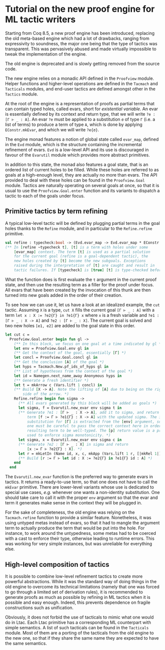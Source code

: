 Tutorial on the new proof engine for ML tactic writers
======================================================

Starting from Coq 8.5, a new proof engine has been introduced, replacing the old
meta-based engine which had a lot of drawbacks, ranging from expressivity to
soundness, the major one being that the type of tactics was transparent. This
was pervasively abused and made virtually impossible to tweak the implementation
of the engine.

The old engine is deprecated and is slowly getting removed from the source code.

The new engine relies on a monadic API defined in the `Proofview` module. Helper
functions and higher-level operations are defined in the `Tacmach` and
`Tacticals` modules, and end-user tactics are defined amongst other in the
`Tactics` module.

At the root of the engine is a representation of proofs as partial terms that
can contain typed holes, called evars, short for *existential variable*. An evar
is essentially defined by its context and return type, that we will write
`?e : [Γ ⊢ _ : A]`. An evar `?e` must be applied to a substitution `σ` of type
`Γ` (i.e. a list of terms) to produce a term of type `A`, which is done by
applying `EConstr.mkEvar`, and which we will write `?e{σ}`.

The engine monad features a notion of global state called `evar_map`, defined in
the `Evd` module, which is the structure containing the incremental refinement
of evars. `Evd` is a low-level API and its use is discouraged in favour of the
`Evarutil` module which provides more abstract primitives.

In addition to this state, the monad also features a goal state, that is
an ordered list of current holes to be filled. While these holes are referred
to as goals at a high-enough level, they are actually no more than evars. The
API provided to deal with these holes can be found in the `Proofview.Goal`
module. Tactics are naturally operating on several goals at once, so that it is
usual to use the `Proofview.Goal.enter` function and its variants to dispatch a
tactic to each of the goals under focus.

Primitive tactics by term refining
-------------------------------------

A typical low-level tactic will be defined by plugging partial terms in the
goal holes thanks to the `Refine` module, and in particular to the
`Refine.refine` primitive.

```ocaml
val refine : typecheck:bool -> (Evd.evar_map -> Evd.evar_map * EConstr.t) -> unit tactic
(** In [refine ~typecheck t], [t] is a term with holes under some
    [evar_map] context. The term [t] is used as a partial solution
    for the current goal (refine is a goal-dependent tactic), the
    new holes created by [t] become the new subgoals. Exceptions
    raised during the interpretation of [t] are caught and result in
    tactic failures. If [typecheck] is [true] [t] is type-checked beforehand. *)
```

What the function does is first evaluate the `t` argument in the
current proof state, and then use the resulting term as a filler for
the proof under focus. All evars that have been created by the
invocation of this thunk are then turned into new goals added in the
order of their creation.

To see how we can use it, let us have a look at an idealized example, the `cut`
tactic. Assuming `X` is a type, `cut X` fills the current goal `[Γ ⊢ _ : A]`
with a term `let x : X := ?e2{Γ} in ?e1{Γ} x` where `x` is a fresh variable and
`?e1 : [Γ ⊢ _ : X -> A]` and `?e2 : [Γ ⊢ _ : X]`. The current goal is solved and
two new holes `[e1, e2]` are added to the goal state in this order.

```ocaml
let cut c =
  Proofview.Goal.enter begin fun gl ->
    (** In this block, we focus on one goal at a time indicated by gl *)
    let env = Proofview.Goal.env gl in
    (** Get the context of the goal, essentially [Γ] *)
    let concl = Proofview.Goal.concl gl in
    (** Get the conclusion [A] of the goal *)
    let hyps = Tacmach.New.pf_ids_of_hyps gl in
    (** List of hypotheses from the context of the goal *)
    let id = Namegen.next_name_away Anonymous hyps in
    (** Generate a fresh identifier *)
    let t = mkArrow c (Vars.lift 1 concl) in
    (** Build [X -> A]. Note the lifting of [A] due to being on the right hand
        side of the arrow. *)
    Refine.refine begin fun sigma ->
      (** All evars generated by this block will be added as goals *)
      let sigma, f = Evarutil.new_evar env sigma t in
      (** Generate ?e1 : [Γ ⊢ _ : X -> A], add it to sigma, and return the
          term [f := Γ ⊢ ?e1{Γ} : X -> A] with the updated sigma. The identity
          substitution for [Γ] is extracted from the [env] argument, so that
          one must be careful to pass the correct context here in order for the
          resulting term to be well-typed. The [p] return value is a proof term
          used to enforce sigma monotonicity. *)
      let sigma, x = Evarutil.new_evar env sigma c in
      (** Generate ?e2 : [Γ ⊢ _ : X] in sigma and return
          [x := Γ ⊢ ?e2{Γ} : X]. *)
      let r = mkLetIn (Name id, x, c, mkApp (Vars.lift 1 r, [|mkRel 1|])) in
      (** Build [r := Γ ⊢ let id : X := ?e2{Γ} in ?e1{Γ} id : A] *)
    end
  end
```

The `Evarutil.new_evar` function is the preferred way to generate evars in
tactics. It returns a ready-to-use term, so that one does not have to call
the `mkEvar` primitive. There are lower-level variants whose use is dedicated to
special use cases, *e.g.* whenever one wants a non-identity substitution. One
should take care to call it with the proper `env` argument so that the evar
and term it generates make sense in the context they will be plugged in.

For the sake of completeness, the old engine was relying on the `Tacmach.refine`
function to provide a similar feature. Nonetheless, it was using untyped metas
instead of evars, so that it had to mangle the argument term to actually produce
the term that would be put into the hole. For instance, to work around the
untypedness, some metas had to be coerced with a cast to enforce their type,
otherwise leading to runtime errors. This was working for very simple
instances, but was unreliable for everything else.

High-level composition of tactics
------------------------------------

It is possible to combine low-level refinement tactics to create more powerful
abstractions. While it was the standard way of doing things in the old engine
to overcome its technical limitations (namely that one was forced to go through
a limited set of derivation rules), it is recommended to generate proofs as
much as possible by refining in ML tactics when it is possible and easy enough.
Indeed, this prevents dependence on fragile constructions such as unification.

Obviously, it does not forbid the use of tacticals to mimic what one would do
in Ltac. Each Ltac primitive has a corresponding ML counterpart with simple
semantics. A list of such tacticals can be found in the `Tacticals` module. Most
of them are a porting of the tacticals from the old engine to the new one, so
that if they share the same name they are expected to have the same semantics.
